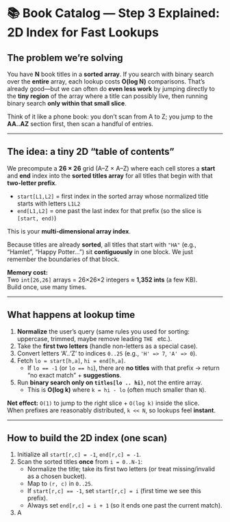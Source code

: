 # 📚 Book Catalog — Step 3 Explained: 2D Index for Fast Lookups

## The problem we’re solving

You have **N** book titles in a **sorted array**. If you search with binary search over the **entire** array, each lookup costs **O(log N)** comparisons. That’s already good—but we can often do **even less work** by jumping directly to the **tiny region** of the array where a title can possibly live, then running binary search **only within that small slice**.

Think of it like a phone book: you don’t scan from A to Z; you jump to the **AA..AZ** section first, then scan a handful of entries.

---

## The idea: a tiny 2D “table of contents”

We precompute a **26 × 26** grid (A–Z × A–Z) where each cell stores a **start** and **end** index into the **sorted titles array** for all titles that begin with that **two-letter prefix**.

- `start[L1,L2]` = first index in the sorted array whose normalized title starts with letters `L1L2`
- `end[L1,L2]` = one past the last index for that prefix (so the slice is `[start, end)`)

This is your **multi-dimensional array index**.

Because titles are already **sorted**, all titles that start with `"HA"` (e.g., “Hamlet”, “Happy Potter…”) sit **contiguously** in one block. We just remember the boundaries of that block.

**Memory cost:**  
Two `int[26,26]` arrays = 26×26×2 integers ≈ **1,352 ints** (a few KB).  
Build once, use many times.

---

## What happens at lookup time

1. **Normalize** the user’s query (same rules you used for sorting: uppercase, trimmed, maybe remove leading `THE ` etc.).
2. Take the **first two letters** (handle non-letters as a special case).
3. Convert letters ‘A’..‘Z’ to indices `0..25` (e.g., `'H' => 7`, `'A' => 0`).
4. Fetch `lo = start[h,a]`, `hi = end[h,a]`.
   - If `lo == -1` (or `lo == hi`), there are **no titles** with that prefix → return “no exact match” + **suggestions**.
5. Run **binary search only on `titles[lo .. hi)`**, not the entire array.
   - This is **O(log k)** where `k = hi - lo` (often much smaller than `N`).

**Net effect:** `O(1)` to jump to the right slice + `O(log k)` inside the slice.  
When prefixes are reasonably distributed, `k << N`, so lookups feel **instant**.

---

## How to build the 2D index (one scan)

1. Initialize all `start[r,c] = -1`, `end[r,c] = -1`.
2. Scan the sorted titles **once** from `i = 0..N-1`:
   - Normalize the title; take its first two letters (or treat missing/invalid as a chosen bucket).
   - Map to `(r, c)` in `0..25`.
   - If `start[r,c] == -1`, set `start[r,c] = i` (first time we see this prefix).
   - Always set `end[r,c] = i + 1` (so it ends one past the current match).
3. A
